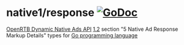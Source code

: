 # native1/response [![GoDoc](https://godoc.org/github.com/prebid/openrtb/native1/response?status.svg)](https://pkg.go.dev/github.com/revcontent-production/openrtb/v9/native1/response)

[OpenRTB Dynamic Native Ads API](https://iabtechlab.com/standards/openrtb-native/) [1.2](https://iabtechlab.com/wp-content/uploads/2016/07/OpenRTB-Native-Ads-Specification-Final-1.2.pdf) section "5 Native Ad Response Markup Details" types for [Go programming language](https://golang.org/)
